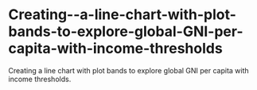 # Creating--a-line-chart-with-plot-bands-to-explore-global-GNI-per-capita-with-income-thresholds
Creating a line chart with plot bands to explore global GNI per capita with income thresholds.
